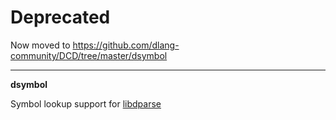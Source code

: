 # Deprecated

Now moved to https://github.com/dlang-community/DCD/tree/master/dsymbol

---

**dsymbol**

Symbol lookup support for [libdparse](https://github.com/dlang-community/libdparse)
